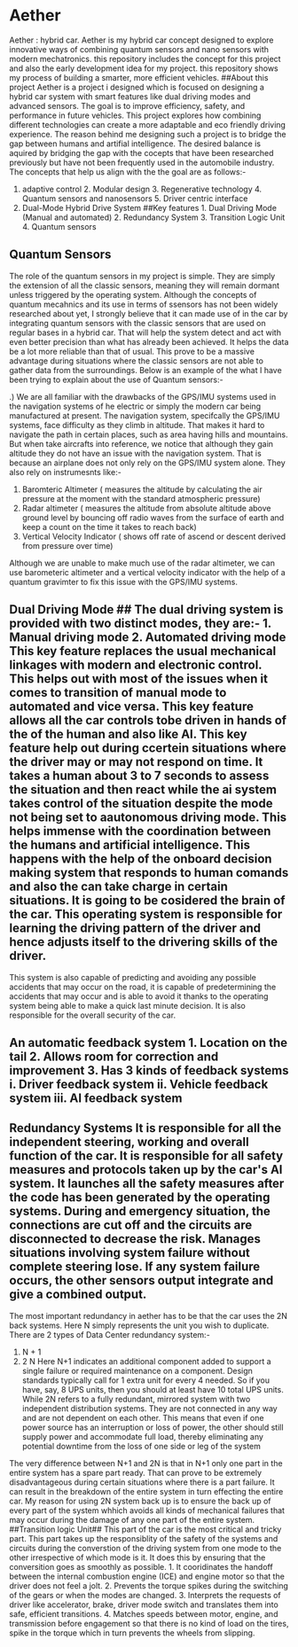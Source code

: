 # Aether
Aether : hybrid car. Aether is my hybrid car concept designed to explore innovative ways of combining quantum sensors and nano sensors with modern mechatronics. this repository includes the concept for this project and also the early development idea for my project.  this repository shows my process of building a smarter, more efficient vehicles.
##About this project                                                                                                                                Aether is a project i designed which is focused on designing a hybrid car system with smart features like dual driving modes and advanced sensors. The goal is to improve efficiency, safety, and performance in future vehicles. This project explores how combining different technologies can create a more adaptable and eco friendly driving experience. The reason behind me designing such a project is to bridge the gap between humans and artifial intelligence. The desired balance is aquired by bridging the gap with the cocepts that have been researched previously but have not been frequently used in the automobile industry. The concepts that help us align with the the goal are as follows:-                                       
1. adaptive control                                                                                                                                2. Modular design                                                                                                                                  3. Regenerative technology                                                                                                                         4. Quantum sensors and nanosensors                                                                                                                 5. Driver centric interface
6. Dual-Mode Hybrid Drive System
##Key features                                                                                                                                     1. Dual Driving Mode (Manual and automated)                                                                                                        2. Redundancy System                                                                                                                              3. Transition Logic Unit                                                                                                                           4. Quantum sensors

## Quantum Sensors ##
The role of the quantum sensors in my project is simple. They are simply the extension of all the classic sensors, meaning they will remain dormant unless triggered by the operating system. Although the concepts of quantum mecahnics and its use in terms of ssensors has not been widely researched about yet, I strongly believe that it can made use of in the car by integrating quantum sensors with the classic sensors that are used on regular bases in a hybrid car. That will help the system detect and act with even better precision than what has already been achieved. It helps the data be a lot more reliable than that of usual. This prove to be a massive advantage during situations where the classic sensors are not able to gather data from the surroundings. Below is an example of the what I have been trying to explain about the use of Quantum sensors:-

.) We are all familiar with the drawbacks of the GPS/IMU systems used in the navigation systems of he electric or simply the modern car being manufactured at present. The navigation system, specifcally the GPS/IMU systems, face difficulty as they climb in altitude. That makes it hard to navigate the path in certain places, such as area having hills and mountains. But when take aircrafts into reference, we notice that although they gain altitude they do not have an issue with the navigation system. That is because an airplane does not only rely on the GPS/IMU system alone. They also rely on instrumesnts like:-

   1) Baromteric Altimeter ( measures the altitude by calculating the air pressure at the moment with the standard atmospheric pressure)
   2) Radar altimeter ( measures the altitude from absolute altitude above ground level by bouncing off radio waves from the surface of earth and keep a count on the time it takes to reach back)
   3) Vertical Velocity Indicator ( shows off rate of ascend or descent derived from pressure over time)

Although we are unable to make much use of the radar altimeter, we can use barometeric altimeter and a vertical velocity indicator with the help of a quantum gravimter to fix this issue with the GPS/IMU systems.

## Dual Driving Mode ##                                                                                                                            The dual driving system is provided with two distinct modes, they are:-                                                                            1. Manual driving mode                                                                                                                             2. Automated driving mode                                                                                                                          This key feature replaces the usual mechanical linkages with modern and electronic control. This helps out with most of the issues when it comes to transition of manual mode to automated and vice versa. This key feature allows all the car controls tobe driven in hands of the of the human and also like AI. This key feature help out during ccertein situations where the driver may or may not respond on time. It takes a human about 3 to 7 seconds to assess the situation and then react while the ai system takes control of the situation despite the mode not being set to aautonomous driving mode. This helps immense with the coordination between the humans and artificial intelligence. This happens with the help of the onboard decision making system that responds to human comands and also the can take charge in certain situations. It is going to be cosidered the brain of the car. This operating system is responsible for learning the driving pattern of the driver and hence adjusts itself to the drivering skills of the driver.                                                                   
This system is also capable of predicting and avoiding any possible accidents that may occur on the road, it is capable of predetermining the accidents that may occur and is able to avoid it thanks to the operating system being able to make a quick last minute decision. It is also responsible for the overall security of the car.
## An automatic feedback system                                                                                                                    1. Location on the tail                                                                                                                            2. Allows room for correction and improvement                                                                                                      3. Has 3 kinds of feedback systems                                                                                                                      i. Driver feedback system                                                                                                                         ii. Vehicle feedback system                                                                                                                       iii. AI feedback system                                                                                                                        
## Redundancy Systems                                                                                                                              It is responsible for all the independent steering, working and overall function of the car. It is responsible for all safety measures and protocols taken up by the car's AI system. It launches all the safety measures after the code has been generated by the operating systems. During and emergency situation, the connections are cut off and the circuits are disconnected to decrease the risk. Manages situations involving system failure without complete steering lose. If any system failure occurs, the other sensors output integrate and give a combined output.                                                             
The most important redundancy in aether has to be that the  car uses the 2N back systems. Here N simply represents the unit you wish to duplicate. 
There are 2 types of Data Center redundancy system:- 
1. N + 1
2. 2 N 
Here N+1 indicates an additional component added to support a single failure or required maintenance on a component. Design standards typically call for 1 extra unit for every 4 needed. So if you have, say, 8 UPS units, then you should at least have 10 total UPS units.
While 2N refers to a fully redundant, mirrored system with two independent distribution systems. They are not connected in any way and are not dependent on each other. This means that even if one power source has an interruption or loss of power, the other should still supply power and accommodate full load, thereby eliminating any potential downtime from the loss of one side or leg of the system
 
The very difference between N+1 and 2N is that in N+1 only one part in the entire system has a spare part ready. That can prove to be extremely disadvantageous during certain situations where there is a part failure. It can result in the breakdown of the entire system in turn effecting the entire car. My reason for using 2N system back up is to ensure the back up of every part of the system whhich avoids all kinds of mechanical failures that may occur during the damage of any one part of the entire system.                                                                                        
##Transition logic Unit##
This part of the car is the most critical and tricky part. This part takes up the responsiblity of the safety of the systems and circuits during the converstion of the driving system from one mode to the other irrespective of which mode is it. It does this by ensuring that the conversition goes as smoothly as possible.                                                                                                                      1. It cooridinates the handoff between the internal combustion engine (ICE) and engine motor so that the driver does not feel a jolt.              2. Prevents the torque spikes during the switching of the gears or when the modes are changed.                                                     3. Interprets the requests of driver like accelerator, brake, driver mode switch and translates them into safe, efficient transitions.             4. Matches speeds between motor, engine, and transmission before engagement so that there is no kind of load on the tires, spike in the torque which in turn prevents the wheels from slipping.
